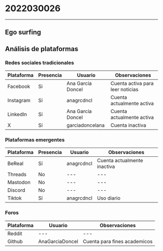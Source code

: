 # 2022030026
---
## Ego surfing


## Análisis de plataformas

### Redes sociales tradicionales

| Plataforma | Presencia | Usuario                 | Observaciones                                      |
|------------|----------|-------------------------|----------------------------------------------------|
| Facebook   | Si       |    Ana García Doncel | Cuenta activa para leer noticias                         |
| Instagram  | Sí       | anagrcdncl       | Cuenta actualmente activa                         |
| LinkedIn   | Sí       | Ana García Doncel     | Cuenta actualmente activa     |
| X          | Sí       | garciadoncelana                 | Cuenta inactiva                     |

### Plataformas emergentes

| Plataforma | Presencia | Usuario            | Observaciones          |
|------------|----------|--------------------|------------------------|
| BeReal     | Sí       | anagrcdncl     |      Cuenta actualmente inactiva |
| Threads    | No       | ---                | ---                    |
| Mastodon   | No       | ---                | ---                    |
| Discord    | No       | ---     | ---          |
| Tiktok     | Sí       | anagrcdncl     | Uso diario  |

### Foros

| Plataforma | Usuario                 | Observaciones|
|------------|----------|-------------------------|
| Reddit   |  ---    | ---     |
| Github          | AnaGarciaDoncel            | Cuenta para fines academicos  |

